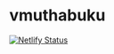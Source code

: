 # vmuthabuku
[![Netlify Status](https://api.netlify.com/api/v1/badges/346037cb-a065-442a-939f-15bc00415670/deploy-status)](https://app.netlify.com/sites/vmuthabuku/deploys)
